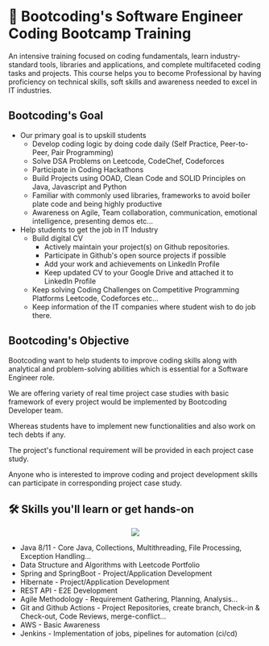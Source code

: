 # 🚀 Bootcoding's Software Engineer Coding Bootcamp Training

An intensive training focused on coding fundamentals, learn industry-standard tools, libraries and applications, and complete multifaceted coding tasks and projects. This course helps you to become Professional by having proficiency on technical skills, soft skills and awareness needed to excel in IT industries.

## Bootcoding's Goal
- Our primary goal is to upskill students
  - Develop coding logic by doing code daily (Self Practice, Peer-to-Peer, Pair Programming)
  - Solve DSA Problems on Leetcode, CodeChef, Codeforces
  - Participate in Coding Hackathons
  - Build Projects using OOAD, Clean Code and SOLID Principles on Java, Javascript and Python
  - Familiar with commonly used libraries, frameworks to avoid boiler plate code and being highly productive
  - Awareness on Agile, Team collaboration, communication, emotional intelligence, presenting demos etc...
- Help students to get the job in IT Industry
  - Build digital CV
    - Actively maintain your project(s) on Github repositories.
    - Participate in Github's open source projects if possible
    - Add your work and achievements on LinkedIn Profile
    - Keep updated CV to your Google Drive and attached it to LinkedIn Profile
  - Keep solving Coding Challenges on Competitive Programming Platforms Leetcode, Codeforces etc...
  - Keep information of the IT companies where student wish to do job there.

## Bootcoding's Objective
Bootcoding want to help students to improve coding skills along with analytical and problem-solving abilities which is essential for a Software Engineer role.

We are offering variety of real time project case studies with basic framework of every project would be implemented by Bootcoding Developer team.

Whereas students have to implement new functionalities and also work on tech debts if any.

The project's functional requirement will be provided in each project case study.

Anyone who is interested to improve coding and project development skills can participate in corresponding project case study.

## 🛠 Skills you'll learn or get hands-on
<p align="center">
  <a href="https://skillicons.dev">
    <img src="https://skillicons.dev/icons?i=github,git,java,idea,maven,spring,postgres,aws,jenkins" />
  </a>
</p>

- Java 8/11 - Core Java, Collections, Multithreading, File Processing, Exception Handling... 
- Data Structure and Algorithms with Leetcode Portfolio 
- Spring and SpringBoot - Project/Application Development 
- Hibernate - Project/Application Development 
- REST API - E2E Development 
- Agile Methodology - Requirement Gathering, Planning, Analysis... 
- Git and Github Actions - Project Repositories, create branch, Check-in & Check-out, Code Reviews,  merge-conflict... 
- AWS - Basic Awareness 
- Jenkins - Implementation of jobs, pipelines for automation (ci/cd)
